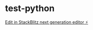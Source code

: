 # test-python

[Edit in StackBlitz next generation editor ⚡️](https://stackblitz.com/~/github.com/thinker-roam/test-python)